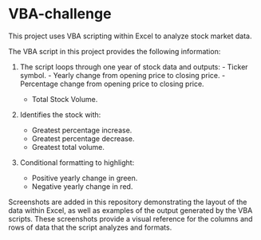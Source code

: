 # VBA-challenge

This project uses VBA scripting within Excel to analyze stock market data.

The VBA script in this project provides the following information:

1. The script loops through one year of stock data and outputs:
        - Ticker symbol.
        - Yearly change from opening price to closing price.
        - Percentage change from opening price to closing price.
	- Total Stock Volume.

2. Identifies the stock with:
	- Greatest percentage increase.
	- Greatest percentage decrease.
	- Greatest total volume.

3. Conditional formatting to highlight:
	- Positive yearly change in green.  
	- Negative yearly change in red.
		
Screenshots are added in this repository demonstrating the layout of the data within Excel, as well as examples of the output generated by the VBA scripts. These screenshots provide a visual reference for the columns and rows of data that the script analyzes and formats.
